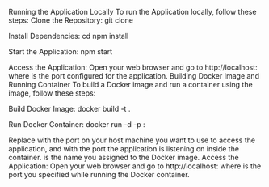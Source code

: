 Running the Application Locally
To run the Application locally, follow these steps:
Clone the Repository:
git clone <repository-url>

Install Dependencies:
cd <repository-folder>
npm install

Start the Application:
npm start

Access the Application:
Open your web browser and go to http://localhost:<port> where <port> is the port configured for the application.
Building Docker Image and Running Container
To build a Docker image and run a container using the image, follow these steps:

Build Docker Image:
docker build -t <image-name> .

Run Docker Container:
docker run -d -p <host-port>:<container-port> <image-name>

Replace <host-port> with the port on your host machine you want to use to access the application, and <container-port> with the port the application is listening on inside the container. <image-name> is the name you assigned to the Docker image.
Access the Application:
Open your web browser and go to http://localhost:<host-port> where <host-port> is the port you specified while running the Docker container.

